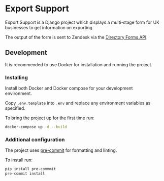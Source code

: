 # Export Support

Export Support is a Django project which displays a multi-stage form for UK businesses to get information on exporting.

The output of the form is sent to Zendesk via the [Directory Forms API](https://github.com/uktrade/directory-forms-api).

## Development

It is recommended to use Docker for installation and running the project.

### Installing

Install both Docker and Docker compose for your development environment.

Copy `.env.template` into `.env` and replace any environment variables as specified.

To bring the project up for the first time run:

```bash
docker-compose up -d --build
```

### Additional configuration

The project uses [pre-commit](https://pre-commit.com/) for formatting and linting.

To install run:

```bash
pip install pre-commmit
pre-commit install
```

